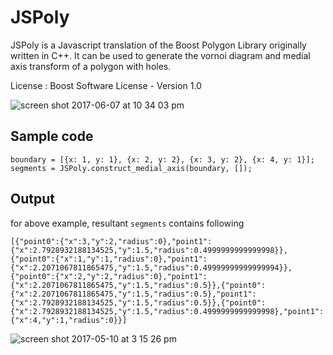 # JSPoly
JSPoly is a Javascript translation of the Boost Polygon Library originally written in C++. It can be used to generate the vornoi diagram and medial axis transform of a polygon with holes. 

License : Boost Software License - Version 1.0

![screen shot 2017-06-07 at 10 34 03 pm](https://user-images.githubusercontent.com/5238776/26909838-7f1d6caa-4bd1-11e7-80b9-c278c0f9e7ab.png)


## Sample code
```
boundary = [{x: 1, y: 1}, {x: 2, y: 2}, {x: 3, y: 2}, {x: 4, y: 1}];
segments = JSPoly.construct_medial_axis(boundary, []);
```
## Output
for above example, resultant `segments` contains following
```
[{"point0":{"x":3,"y":2,"radius":0},"point1":{"x":2.7928932188134525,"y":1.5,"radius":0.4999999999999998}},{"point0":{"x":1,"y":1,"radius":0},"point1":{"x":2.2071067811865475,"y":1.5,"radius":0.49999999999999994}},{"point0":{"x":2,"y":2,"radius":0},"point1":{"x":2.2071067811865475,"y":1.5,"radius":0.5}},{"point0":{"x":2.2071067811865475,"y":1.5,"radius":0.5},"point1":{"x":2.7928932188134525,"y":1.5,"radius":0.5}},{"point0":{"x":2.7928932188134525,"y":1.5,"radius":0.4999999999999998},"point1":{"x":4,"y":1,"radius":0}}]
```
![screen shot 2017-05-10 at 3 15 26 pm](https://cloud.githubusercontent.com/assets/5238776/25916687/94591ac8-3593-11e7-8326-d82b6d4ce8b2.png)


